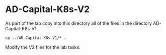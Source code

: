 # AD-Capital-K8s-V2

As part of the lab copy into this directory all of the files in the directory AD-Capital-K8s-V1.

`cp ../AD-Capital-K8s-V1/* .`

Modify the V2 files for the lab tasks.

